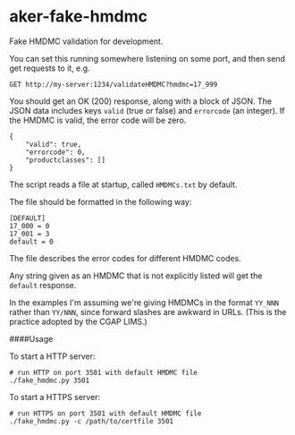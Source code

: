 # aker-fake-hmdmc
Fake HMDMC validation for development.

You can set this running somewhere listening on some port, and then send get requests to it, e.g.

    GET http://my-server:1234/validateHMDMC?hmdmc=17_999

You should get an OK (200) response, along with a block of JSON. The JSON data includes keys `valid` (true or false) and `errorcode` (an integer). If the HMDMC is valid, the error code will be zero.

    {
        "valid": true,
        "errorcode": 0,
        "productclasses": []
    }

The script reads a file at startup, called `HMDMCs.txt` by default.

The file should be formatted in the following way:

    [DEFAULT]
    17_000 = 0
    17_001 = 3
    default = 0

The file describes the error codes for different HMDMC codes.

Any string given as an HMDMC that is not explicitly listed will get the `default` response.

In the examples I'm assuming we're giving HMDMCs in the format `YY_NNN` rather than `YY/NNN`, since forward slashes are awkward in URLs. (This is the practice adopted by the CGAP LIMS.)

####Usage

To start a HTTP server:

    # run HTTP on port 3501 with default HMDMC file
    ./fake_hmdmc.py 3501

To start a HTTPS server:

    # run HTTPS on port 3501 with default HMDMC file
    ./fake_hmdmc.py -c /path/to/certfile 3501
